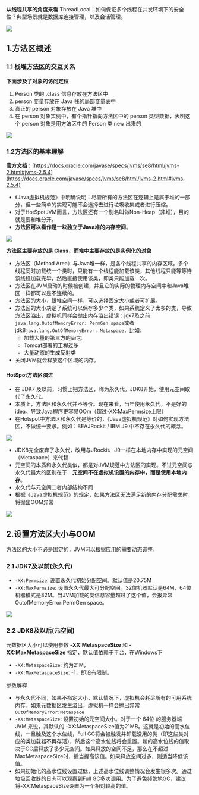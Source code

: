 **从线程共享的角度来看**
ThreadLocal：如何保证多个线程在并发环境下的安全性？典型场景就是数据库连接管理，以及会话管理。

![](https://ypic.oss-cn-hangzhou.aliyuncs.com/202301281346849.png)

## 1.方法区概述
### 1.1 栈堆方法区的交互关系
**下面涉及了对象的访问定位**
1. Person 类的 .class 信息存放在方法区中
2. person 变量存放在 Java 栈的局部变量表中
3. 真正的 person 对象存放在 Java 堆中
4. 在 person 对象实例中，有个指针指向方法区中的 person 类型数据，表明这个 person 对象是用方法区中的 Person 类 new 出来的

![](https://ypic.oss-cn-hangzhou.aliyuncs.com/202301281351878.png)

### 1.2方法区的基本理解
**官方文档**：[https://docs.oracle.com/javase/specs/jvms/se8/html/jvms-2.html#jvms-2.5.4](https://docs.oracle.com/javase/specs/jvms/se8/html/jvms-2.html#jvms-2.5.4)

- 《Java虚拟机规范》中明确说明：尽管所有的方法区在逻辑上是属于堆的一部分，但一些简单的实现可能不会选择去进行垃圾收集或者进行压缩。
- 对于HotSpotJVM而言，方法区还有一个别名叫做Non-Heap（非堆），目的就是要和堆分开。
- **方法区可以看作是一块独立于Java堆的内存空间**。

![](https://ypic.oss-cn-hangzhou.aliyuncs.com/202301281440009.png)

**方法区主要存放的是 Class，而堆中主要存放的是实例化的对象**
- 方法区（Method Area）与Java堆一样，是各个线程共享的内存区域。多个线程同时加载统一个类时，只能有一个线程能加载该类，其他线程只能等等待该线程加载完毕，然后直接使用该类，即类只能加载一次。
- 方法区在JVM启动的时候被创建，并且它的实际的物理内存空间中和Java堆区一样都可以是不连续的。
- 方法区的大小，跟堆空间一样，可以选择固定大小或者可扩展。
- 方法区的大小决定了系统可以保存多少个类，如果系统定义了太多的类，导致方法区溢出，虚拟机同样会抛出内存溢出错误：jdk7及之前`java.lang.OutofMemoryError: PermGen space`或者jdk8`java.lang.OutOfMemoryError: Metaspace`，比如:
    - 加载大量的第三方的jar包
    - Tomcat部署的工程过多
    - 大量动态的生成反射类
- 关闭JVM就会释放这个区域的内存。

#### HotSpot方法区演进
- 在 JDK7 及以前，习惯上把方法区，称为永久代。JDK8开始，使用元空间取代了永久代。
- 本质上，方法区和永久代并不等价。现在来看，当年使用永久代，不是好的idea。导致Java程序更容易OOm（超过-XX:MaxPermsize上限）
- 在Hotspot中方法区和永久代是等价的，《Java虚拟机规范》对如何实现方法区，不做统一要求。例如：BEAJRockit / IBM J9 中不存在永久代的概念。

![](https://ypic.oss-cn-hangzhou.aliyuncs.com/202301281455568.png)

- JDK8完全废弃了永久代，改用与JRockit、J9一样在本地内存中实现的元空间（Metaspace）来代替
- 元空间的本质和永久代类似，都是对JVM规范中方法区的实现。不过元空间与永久代最大的区别在于：**元空间不在虚拟机设置的内存中，而是使用本地内存**。
- 永久代与元空间二者内部结构不同
- 根据《Java虚拟机规范》的规定，如果方法区无法满足新的内存分配需求时，将抛出OOM异常

![](https://ypic.oss-cn-hangzhou.aliyuncs.com/202301281458957.png)

## 2.设置方法区大小与OOM
方法区的大小不必是固定的，JVM可以根据应用的需要动态调整。

### 2.1 JDK7及以前(永久代)
- `-XX:Permsize`: 设置永久代初始分配空间。默认值是20.75M
- `-XX:MaxPermsize`: 设置永久代最大可分配空间。32位机器默认是64M，64位机器模式是82M。当JVM加载的类信息容量超过了这个值，会报异常OutofMemoryError:PermGen space。

![](https://ypic.oss-cn-hangzhou.aliyuncs.com/202301281504039.png)


### 2.2 JDK8及以后(元空间)
元数据区大小可以使用参数 **-XX:MetaspaceSize** 和 **-XX:MaxMetaspaceSize** 指定，默认值依赖于平台，在Windows下
- `-XX:MetaspaceSize`: 约为21M，
- `-XX:MaxMetaspaceSize`: -1，即没有限制。

参数解释
- 与永久代不同，如果不指定大小，默认情况下，虚拟机会耗尽所有的可用系统内存。如果元数据区发生溢出，虚拟机一样会抛出异常`OutOfMemoryError:Metaspace`
- `-XX:MetaspaceSize`: 设置初始的元空间大小。对于一个 64位 的服务器端 JVM 来说，其默认的 -XX:MetaspaceSize值为21MB。这就是初始的高水位线，一旦触及这个水位线，Full GC将会被触发并卸载没用的类（即这些类对应的类加载器不再存活），然后这个高水位线将会重置。新的高水位线的值取决于GC后释放了多少元空间。如果释放的空间不足，那么在不超过MaxMetaspaceSize时，适当提高该值。如果释放空间过多，则适当降低该值。
- 如果初始化的高水位线设置过低，上述高水位线调整情况会发生很多次。通过垃圾回收器的日志可以观察到Full GC多次调用。为了避免频繁地GC，建议将-XX:MetaspaceSize设置为一个相对较高的值。








